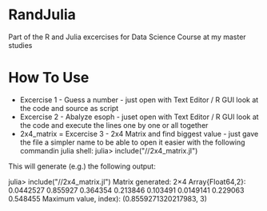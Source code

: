 # RandJulia
Part of the R and Julia excercises for Data Science Course at my master studies

# How To Use
- Excercise 1 - Guess a number - just open with Text Editor / R GUI look at the code and source as script
- Excercise 2 - Abalyze esoph - juset open with Text Editor / R GUI look at the code and execute the lines one by one or all together
- 2x4_matrix = Excercise 3 - 2x4 Matrix and find biggest value - just gave the file a simpler name to be able to open it easier with the following commandin julia shell: julia> include("/<your path>/2x4_matrix.jl")

This will generate (e.g.) the following output:

julia> include("/<your path>/2x4_matrix.jl")
 Matrix generated: 
 2×4 Array{Float64,2}:
 0.0442527  0.855927   0.364354  0.213846
 0.103491   0.0149141  0.229063  0.548455
 Maximum value, index):
 (0.8559271320217983, 3)
